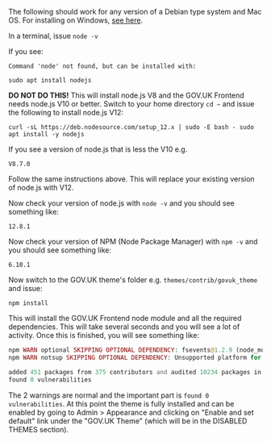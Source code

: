 The following should work for any version of a Debian type system and Mac OS. For installing on Windows, [see here](https://www.guru99.com/download-install-node-js.html).

In a terminal, issue `node -v`

If you see:

`Command 'node' not found, but can be installed with:`

`sudo apt install nodejs`

**DO NOT DO THIS!** This will install node.js V8 and the GOV.UK Frontend needs node.js V10 or better. Switch to your home directory `cd ~` and issue the following to install node.js V12:

`curl -sL https://deb.nodesource.com/setup_12.x | sudo -E bash -
sudo apt install -y nodejs`

If you see a version of node.js that is less the V10 e.g.

`V8.7.0`

Follow the same instructions above. This will replace your existing version of node.js with V12.

Now check your version of node.js with `node -v` and you should see something like:

`12.8.1`

Now check your version of NPM (Node Package Manager) with `npm -v` and you should see something like:

`6.10.1`

Now switch to the GOV.UK theme's folder e.g. `themes/contrib/govuk_theme` and issue:

`npm install`

This will install the GOV.UK Frontend node module and all the required dependencies. This will take several seconds and you will see a lot of activity. Once this is finished, you will see something like:

```php
npm WARN optional SKIPPING OPTIONAL DEPENDENCY: fsevents@1.2.9 (node_modules/fsevents):
npm WARN notsup SKIPPING OPTIONAL DEPENDENCY: Unsupported platform for fsevents@1.2.9: wanted {"os":"darwin","arch":"any"} (current: {"os":"linux","arch":"x64"})

added 451 packages from 375 contributors and audited 10234 packages in 25.355s
found 0 vulnerabilities

```

The 2 warnings are normal and the important part is `found 0 vulnerabilities`. At this point the theme is fully installed and can be enabled by going to Admin > Appearance and clicking on "Enable and set default" link under the "GOV.UK Theme" (which will be in the DISABLED THEMES section).